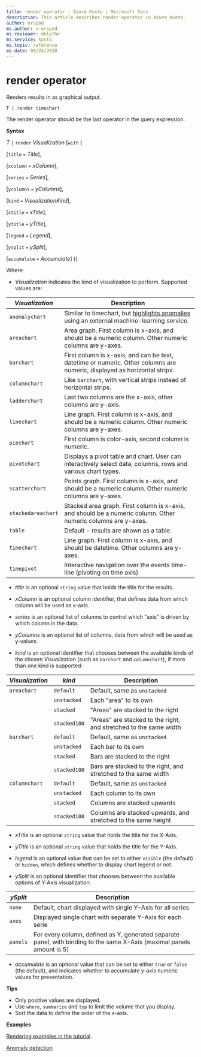 ```yaml
---
title: render operator - Azure Kusto | Microsoft Docs
description: This article describes render operator in Azure Kusto.
author: orspod
ms.author: v-orspod
ms.reviewer: mblythe
ms.service: kusto
ms.topic: reference
ms.date: 09/24/2018
---
```

# render operator

Renders results in as graphical output.

    T | render timechart

The render operator should be the last operator in the query expression.

**Syntax**

*T* `|` `render` *Visualization* [`with` (

  [`title` `=` *Title*],

  [`xcolumn` `=` *xColumn*],

  [`series` `=` *Series*],

  [`ycolumns` `=` *yColumns*],

  [`kind` `=` *VisualizationKind*],

  [`xtitle` `=` *xTitle*],

  [`ytitle` `=` *yTitle*],

  [`legend` `=` *Legend*],

  [`ysplit` `=` *ySplit*],

  [`accumulate` `=` *Accumulate*]
)]

Where:
* *Visualization* indicates the kind of visualization to perform. Supported values are:

|*Visualization*     |Description|
|--------------------|-|
| `anomalychart`     | Similar to timechart, but [highlights anomalies](./samples.md#get-more-out-of-your-data-in-kusto-using-machine-learning) using an external machine-learning service. |
| `areachart`        | Area graph. First column is x-axis, and should be a numeric column. Other numeric columns are y-axes. |
| `barchart`         | First column is x-axis, and can be text, datetime or numeric. Other columns are numeric, displayed as horizontal strips.|
| `columnchart`      | Like `barchart`, with vertical strips instead of horizontal strips.|
| `ladderchart`      | Last two columns are the x-axis, other columns are y-axis.|
| `linechart`        | Line graph. First column is x-axis, and should be a numeric column. Other numeric columns are y-axes. |
| `piechart`         | First column is color-axis, second column is numeric. |
| `pivotchart`       | Displays a pivot table and chart. User can interactively select data, columns, rows and various chart types. |
| `scatterchart`     | Points graph. First column is x-axis, and should be a numeric column. Other numeric columns are y-axes. |
| `stackedareachart` | Stacked area graph. First column is x-axis, and should be a numeric column. Other numeric columns are y-axes. |
| `table`            | Default - results are shown as a table.|
| `timechart`        | Line graph. First column is x-axis, and should be datetime. Other columns are y-axes.|
| `timepivot`        | Interactive navigation over the events time-line (pivoting on time axis)|

* *title* is an optional `string` value that holds the title for the results.

* *xColumn* is an optional column identifier, that defines data from which column will be used as x-axis.

* *series* is an optional list of columns to control which "axis" is driven by which column in the data.

* *yColumns* is an optional list of columns, data from which will be used as y-values.

* *kind* is an optional identifier that chooses between the available kinds of the
  chosen *Visualization* (such as `barchart` and `columnchart`), if more than one kind is supported:

|*Visualization*|*kind*|Description                     |
|---------------|-------------------|--------------------------------|
|`areachart`    |`default`          |Default, same as `unstacked`    |
|               |`unstacked`        |Each "area" to its own          |
|               |`stacked`          |"Areas" are stacked to the right|
|               |`stacked100`       |"Areas" are stacked to the right, and stretched to the same width|
|`barchart`     |`default`          |Default, same as `unstacked`    |
|               |`unstacked`        |Each bar to its own             |
|               |`stacked`          |Bars are stacked to the right   |
|               |`stacked100`       |Bars are stacked to the right, and stretched to the same width|
|`columnchart`  |`default`          |Default, same as `unstacked`    |
|               |`unstacked`        |Each column to its own          |
|               |`stacked`          |Columns are stacked upwards     |
|               |`stacked100`       |Columns are stacked upwards, and stretched to the same height|

* *xTitle* is an optional `string` value that holds the title for the X-Axis.

* *yTitle* is an optional `string` value that holds the title for the Y-Axis.

* *legend* is an optional value that can be set to either `visible` (the default) or `hidden`, which defines whether to display chart legend or not.

* *ySplit* is an optional identifier that chooses between the available options of Y-Axis visualization:

|*ySplit*|Description               |
|---------------|-------------------|
|`none`         |Default, chart displayed with single Y-Axis for all series |
|`axes`         |Displayed single chart with separate Y-Axis for each serie |
|`panels`       |For every column, defined as Y, generated separate panel, with binding to the same X-Axis (maximal panels amount is 5)|

* *accumulate* is an optional value that can be set to either `true` or `false` (the default),
  and indicates whether to accumulate y-axis numeric values for presentation.

**Tips**

* Only positive values are displayed.
* Use `where`, `summarize` and `top` to limit the volume that you display.
* Sort the data to define the order of the x-axis.

**Examples**

[Rendering examples in the tutorial](./tutorial.md#render-display-a-chart-or-table).

[Anomaly detection](./samples.md#get-more-out-of-your-data-in-kusto-using-machine-learning)